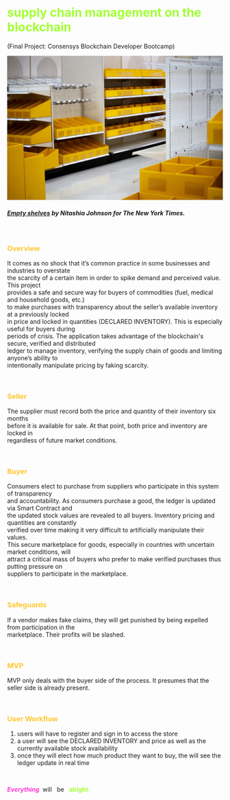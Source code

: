 
**<h1 style="color:#A2FF33">supply chain management on the blockchain</h1>**

(Final Project: Consensys Blockchain Developer Bootcamp)

<img src="assets/00Shortages-1-superJumbo.jpeg" alt="Empty Shelves at Target" width="590"/> <br><h5>
 *[Empty shelves](https://www.nytimes.com/2021/06/01/business/coronavirus-global-shortages.html) by Nitashia Johnson for The New York Times.* </h5></br>   

**<h3 style="color:#FFC733">Overview</h3>** 
It comes as no shock that it’s common practice in some businesses and industries to overstate   
the scarcity of a certain item in order to spike demand and perceived value. This project     
provides a safe and secure way for buyers of commodities (fuel, medical and household goods, etc.)    
to make purchases with transparency about the seller’s available inventory at a previously locked   
in price and locked in quantities (DECLARED INVENTORY). This is especially useful for buyers during     
periods of crisis. The application takes  advantage of the blockchain's secure, verified and distributed    
ledger to manage inventory, verifying the supply chain of goods and limiting anyone’s ability to    
intentionally manipulate pricing by faking scarcity.       
<p>&nbsp;</p> 

**<h3 style="color:#FFC733">Seller</h3>** 
The supplier must record both the price and quantity of their inventory six months    
before it is available for sale. At that point, both price and inventory are locked in    
regardless of future market conditions. 
<p>&nbsp;</p> 

**<h3 style="color:#FFC733">Buyer</h3>** 
Consumers elect to purchase from suppliers who participate in this system of transparency     
and accountability. As consumers purchase a good, the ledger is updated via Smart Contract and    
the updated stock values are revealed to all buyers. Inventory pricing and quantities are constantly    
verified over time making it very difficult to artificially manipulate their values.    
This secure marketplace for goods, especially in countries with uncertain market conditions, will     
attract a critical mass of buyers who prefer to make verified purchases thus putting pressure on    
suppliers to participate in the marketplace.   
<p>&nbsp;</p> 

**<h3 style="color:#FFC733">Safeguards</h3>** 
If a vendor makes fake claims, they will get punished by being expelled from participation in the     
marketplace. Their profits will be slashed.          
<p>&nbsp;</p> 

**<h3 style="color:#FFC733">MVP</h3>** 
MVP only deals with the buyer side of the process. It presumes that the seller side is already present. 
<p>&nbsp;</p> 

**<h3 style="color:#FFC733">User Workflow</h3>** 
  1. users will have to register and sign in to access the store
  2. a user will see the DECLARED INVENTORY and price as well as the currently available 
     stock availability 
  3. once they will elect how much product they want to buy, the will see the ledger update
     in real time
<p>&nbsp;</p> 

**<span style="color:#FF33D1">*Everything*<span/>**&nbsp;  will &nbsp;  be &nbsp;  <span style="color:#A2FF33">**alright**<span/>.






